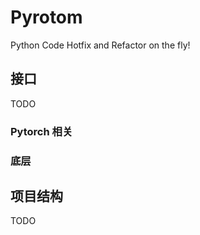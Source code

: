 # Pyrotom

Python Code Hotfix and Refactor on the fly!


## 接口

TODO

### Pytorch 相关

### 底层


## 项目结构

TODO

